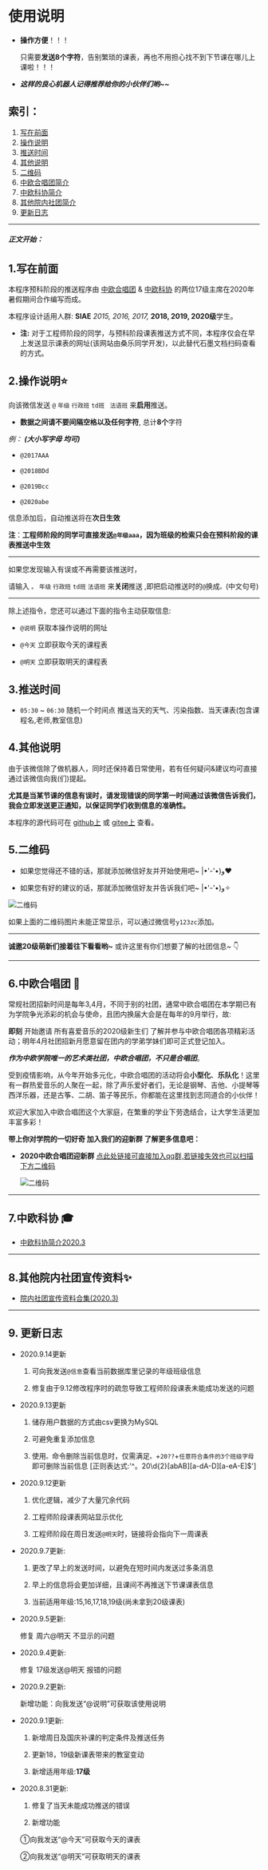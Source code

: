 ﻿# 使用说明 

+ **操作方便**！！！

  只需要**发送8个字符**，告别繁琐的课表，再也不用担心找不到下节课在哪儿上课啦！！！

+ ***这样的良心机器人记得推荐给你的小伙伴们哟~~***

## 索引：
1. [写在前面](https://gitee.com/laorange/wechat_robot#1%E5%86%99%E5%9C%A8%E5%89%8D%E9%9D%A2)
2. [操作说明](https://gitee.com/laorange/wechat_robot#2%E6%93%8D%E4%BD%9C%E8%AF%B4%E6%98%8E)
3. [推送时间](https://gitee.com/laorange/wechat_robot#3%E6%8E%A8%E9%80%81%E6%97%B6%E9%97%B4)
4. [其他说明](https://gitee.com/laorange/wechat_robot#4%E5%85%B6%E4%BB%96%E8%AF%B4%E6%98%8E)
5. [二维码](https://gitee.com/laorange/wechat_robot#5%E4%BA%8C%E7%BB%B4%E7%A0%81)
6. [中欧合唱团简介](https://gitee.com/laorange/wechat_robot#6%E4%B8%AD%E6%AC%A7%E5%90%88%E5%94%B1%E5%9B%A2-)
7. [中欧科协简介](https://gitee.com/laorange/wechat_robot#7%E4%B8%AD%E6%AC%A7%E7%A7%91%E5%8D%8F-)
8. [其他院内社团简介](https://gitee.com/laorange/wechat_robot#8%E5%85%B6%E4%BB%96%E9%99%A2%E5%86%85%E7%A4%BE%E5%9B%A2%E5%AE%A3%E4%BC%A0%E8%B5%84%E6%96%99)
9. [更新日志](https://gitee.com/laorange/wechat_robot/blob/master/README.md#9-%E6%9B%B4%E6%96%B0%E6%97%A5%E5%BF%97)

------

###### ***正文开始：***

## 1.写在前面

本程序预科阶段的推送程序由 [中欧合唱团](https://gitee.com/laorange/wechat_robot#6%E4%B8%AD%E6%AC%A7%E5%90%88%E5%94%B1%E5%9B%A2-) & [中欧科协](https://gitee.com/laorange/wechat_robot#7%E4%B8%AD%E6%AC%A7%E7%A7%91%E5%8D%8F-) 的两位17级主席在2020年暑假期间合作编写而成。

本程序设计适用人群: **SIAE** *2015, 2016, 2017,* **2018, 2019, 2020级**学生。

+ **注:** 对于工程师阶段的同学，与预科阶段课表推送方式不同，本程序仅会在早上发送显示课表的网址(该网站由桑乐同学开发)，以此替代石墨文档扫码查看的方式。

## 2.操作说明⭐

向该微信发送  ``@`` ``年级`` ``行政班``  ``td班`` `` 法语班``  来**启用**推送。

+ **数据之间请不要间隔空格以及任何字符**,  总计**8个**字符

*例：* ***(大小写字母 均可)***

+ ``@2017AAA``

+ ``@2018BDd``

+ ``@2019Bcc``

+ ``@2020abe``

信息添加后，自动推送将在**次日生效**

**注**：**工程师阶段的同学可直接发送``@年级aaa``，因为班级的检索只会在预科阶段的课表推送中生效**

----

如果您发现输入有误或不再需要该推送时，

请输入  ``。`` ``年级`` ``行政班`` ``td班`` ``法语班``  来**关闭**推送 ,即把启动推送时的``@``换成``。``(中文句号)

----

除上述指令，您还可以通过下面的指令主动获取信息:

+ ``@说明`` 获取本操作说明的网址 

+ ``@今天`` 立即获取今天的课程表

+ ``@明天`` 立即获取明天的课程表

## 3.推送时间

+ ``05:30`` ~ ``06:30`` 随机一个时间点 推送当天的天气、污染指数、当天课表(包含课程名,老师,教室信息)


## 4.其他说明

由于该微信除了做机器人，同时还保持着日常使用，若有任何疑问&建议均可直接通过该微信向我(们)提起。

**尤其是当某节课的信息有误时，请发现错误的同学第一时间通过该微信告诉我们，我会立即发送更正通知，以保证同学们收到信息的准确性。**

本程序的源代码可在 [github上](https://github.com/laorange/wechat_robot) 或 [gitee上](https://gitee.com/laorange/wechat_robot) 查看。

## 5.二维码

+ 如果您觉得还不错的话，那就添加微信好友并开始使用吧~   ‎|•'-'•)و❤

+ 如果您有好的建议的话，那就添加微信好友并告诉我们吧~   ‎|•'-'•)و✧

![二维码](https://gitee.com/laorange/wechat_robot/raw/master/base_on_PyWeChatSpy/util/qrcode_laorange.png)

如果上面的二维码图片未能正常显示，可以通过微信号``y123zc``添加。

------

**诚邀20级萌新们接着往下看看哟~** 或许这里有你们想要了解的社团信息~ 👇

------

## 6.中欧合唱团 🎵

常规社团招新时间是每年3,4月，不同于别的社团，通常中欧合唱团在本学期已有为学院争光添彩的机会与使命，且团内换届大会是在每年的9月举行，故:

**即刻** 开始邀请 所有喜爱音乐的2020级新生们 了解并参与中欧合唱团各项精彩活动；明年4月社团招新月愿意留在团内的学弟学妹们即可正式登记加入。

***作为中欧学院唯一的艺术类社团，中欧合唱团，不只是合唱团***。

受到疫情影响，从今年开始多元化，中欧合唱团的活动将会**小型化**、**乐队化**！这里有一群热爱音乐的人聚在一起，除了声乐爱好者们，无论是钢琴、吉他、小提琴等西洋乐器，还是古筝、二胡、笛子等民乐，你都能在这里找到志同道合的小伙伴！

欢迎大家加入中欧合唱团这个大家庭，在繁重的学业下劳逸结合，让大学生活更加丰富多彩！

**带上你对学院的一切好奇 加入我们的迎新群 了解更多信息吧：** 

+ **2020中欧合唱团迎新群** [点此处链接可直接加入qq群,若链接失效也可以扫描下方二维码](https://qm.qq.com/cgi-bin/qm/qr?k=wJgodJbNDjOEYTHlkevKT_2F1JuD0-Jz&authKey=08aA9z2kFRSH/M7ib9cHY/X89Hw13n5D0pTDl/NaoMMcdOLY8OFiFxkMsyl7Sib8&noverify=0)

  ![二维码](https://gitee.com/laorange/wechat_robot/raw/master/base_on_PyWeChatSpy/util/groupqr.jpg)

------

## 7.中欧科协 🎓

+ [中欧科协简介2020.3](https://mp.weixin.qq.com/s?__biz=MzI5OTI2NzMyNg==&mid=2247487250&idx=4&sn=543f29b5f55cafa1242bf4af6118206c&chksm=ec986a83dbefe3951caec31c65f77c664d8a4cbae0676f3d115f2e30ae6dd3660389f285e7cf&mpshare=1&scene=1&srcid=0817UesipdadVHjYitqCJoHH&sharer_sharetime=1597660252329&sharer_shareid=437640bc163aeb961c4264f63d00e9e7&key=bd8ad81032fdfaf23e81b61b3e5e2e93340b8fa59fd9c6afb9409200576491ff8311905fe2a19070de6032c46c97186ef96b51d9244fd8ff35129ac1128f664e8f68dab6c0ad5832ff019e497d643acf46ebfe2e0a7a7e78b5c6ae1c5ea2c7a4eb3d010fd0cd9fac9e60d27860666c6c92eb4b618808ca5537b58a4d534e15b7&ascene=1&uin=MjI3NDM4MDYzMg%3D%3D&devicetype=Windows+Server+2016&version=62080085&lang=zh_CN&exportkey=A7lDFBq65%2BisMAE98G8pAbY%3D&pass_ticket=tApxNb2%2F1KYzvr9GyvKRaNP6cacnrXxHkDF9MdU0v9a00H4qeeErj47eiljmFeMy) 

------

## 8.其他院内社团宣传资料✨

+ [院内社团宣传资料合集(2020.3)](https://mp.weixin.qq.com/s/_A9FSgGg2OqxjwFcK_h2vw)



------

## 9. 更新日志

+ 2020.9.14更新

  1. 可向我发送``@信息``查看当前数据库里记录的年级班级信息

  2. 修复由于9.12修改程序时的疏忽导致工程师阶段课表未能成功发送的问题

+ 2020.9.13更新

  1. 储存用户数据的方式由csv更换为MySQL

  2. 可避免重复添加信息

  3. 使用``。``命令删除当前信息时，仅需满足``。``+``20??``+``任意符合条件的3个班级字母``即可删除当前信息 [正则表达式:'^。20\d{2}[abAB][a-dA-D][a-eA-E]$']

+ 2020.9.12更新

  1. 优化逻辑，减少了大量冗余代码

  2. 工程师阶段课表网站显示优化

  3. 工程师阶段在周日发送``@明天``时，链接将会指向下一周课表

+ 2020.9.7更新:

  1. 更改了早上的发送时间，以避免在短时间内发送过多条消息

  2. 早上的信息将会更加详细，且课间不再推送下节课课表信息

  3. 当前适用年级:15,16,17,18,19级(尚未拿到20级课表)

+ 2020.9.5更新:

  修复 周六@明天 不显示的问题

+ 2020.9.4更新:

  修复 17级发送@明天 报错的问题

+ 2020.9.2更新:

  新增功能：向我发送“@说明”可获取该使用说明

+ 2020.9.1更新:

  1. 新增周日及国庆补课的判定条件及推送任务

  2. 更新18，19级新课表带来的教室变动

  3. 新增适用年级:**17级**

+ 2020.8.31更新:

  1. 修复了当天未能成功推送的错误

  2. 新增功能

  ①向我发送“@今天”可获取今天的课表

  ②向我发送“@明天”可获取明天的课表

